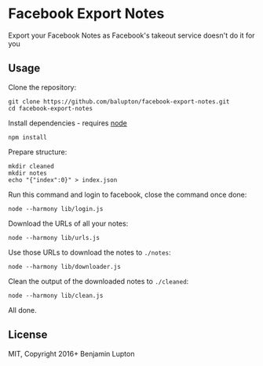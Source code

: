 # Facebook Export Notes

Export your Facebook Notes as Facebook's takeout service doesn't do it for you

## Usage

Clone the repository:

``` shell
git clone https://github.com/balupton/facebook-export-notes.git
cd facebook-export-notes
```

Install dependencies - requires [node](https://nodejs.org)

``` shell
npm install
```

Prepare structure:

```
mkdir cleaned
mkdir notes
echo "{"index":0}" > index.json
```

Run this command and login to facebook, close the command once done:

```
node --harmony lib/login.js
```

Download the URLs of all your notes:

```
node --harmony lib/urls.js
```

Use those URLs to download the notes to `./notes`:

```
node --harmony lib/downloader.js
```

Clean the output of the downloaded notes to `./cleaned`:

```
node --harmony lib/clean.js
```

All done.

## License

MIT, Copyright 2016+ Benjamin Lupton
